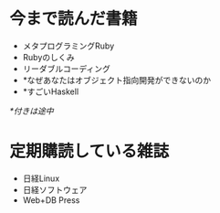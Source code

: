 # 今まで読んだ書籍
* メタプログラミングRuby
* Rubyのしくみ
* リーダブルコーディング
* *なぜあなたはオブジェクト指向開発ができないのか
* *すごいHaskell

_*付きは途中_

# 定期購読している雑誌
* 日経Linux
* 日経ソフトウェア
* Web+DB Press
